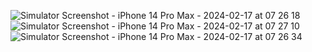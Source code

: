 ![Simulator Screenshot - iPhone 14 Pro Max - 2024-02-17 at 07 26 18](https://github.com/bilalelsayed97/Clima---swift/assets/133275598/1375f57a-5e38-43bc-bde6-aeffbf0aed3c)
![Simulator Screenshot - iPhone 14 Pro Max - 2024-02-17 at 07 27 10](https://github.com/bilalelsayed97/Clima---swift/assets/133275598/2adbbf65-ea1f-4801-a022-66829e947172)
![Simulator Screenshot - iPhone 14 Pro Max - 2024-02-17 at 07 26 34](https://github.com/bilalelsayed97/Clima---swift/assets/133275598/5e80de13-43d3-4999-9fc3-d71607602d87)

